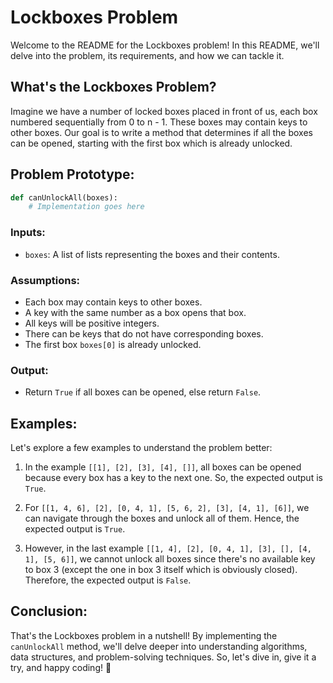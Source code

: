 # Lockboxes Problem

Welcome to the README for the Lockboxes problem! In this README, we'll delve into the problem, its requirements, and how we can tackle it.

## What's the Lockboxes Problem?

Imagine we have a number of locked boxes placed in front of us, each box numbered sequentially from 0 to n - 1. These boxes may contain keys to other boxes. Our goal is to write a method that determines if all the boxes can be opened, starting with the first box which is already unlocked.

## Problem Prototype:

```python
def canUnlockAll(boxes):
    # Implementation goes here
```

### Inputs:

- `boxes`: A list of lists representing the boxes and their contents.

### Assumptions:

- Each box may contain keys to other boxes.
- A key with the same number as a box opens that box.
- All keys will be positive integers.
- There can be keys that do not have corresponding boxes.
- The first box `boxes[0]` is already unlocked.

### Output:

- Return `True` if all boxes can be opened, else return `False`.

## Examples:

Let's explore a few examples to understand the problem better:

1. In the example `[[1], [2], [3], [4], []]`, all boxes can be opened because every box has a key to the next one. So, the expected output is `True`.

2. For `[[1, 4, 6], [2], [0, 4, 1], [5, 6, 2], [3], [4, 1], [6]]`, we can navigate through the boxes and unlock all of them. Hence, the expected output is `True`.

3. However, in the last example `[[1, 4], [2], [0, 4, 1], [3], [], [4, 1], [5, 6]]`, we cannot unlock all boxes since there's no available key to box 3 (except the one in box 3 itself which is obviously closed). Therefore, the expected output is `False`.

## Conclusion:

That's the Lockboxes problem in a nutshell! By implementing the `canUnlockAll` method, we'll delve deeper into understanding algorithms, data structures, and problem-solving techniques. So, let's dive in, give it a try, and happy coding! 🚀
